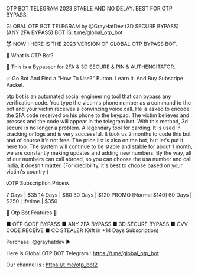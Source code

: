 OTP BOT TELEGRAM 2023 STABLE AND NO DELAY. BEST FOR OTP BYPASS.

GLOBAL OTP BOT TELEGRAM by @GrayHatDev (3D SECURE BYPASS) (ANY 2FA BYPASS) BOT İS: t.me/global_otp_bot

😈 NOW ! HERE İS THE 2023 VERSİON OF GLOBAL OTP BYPASS BOT.

🐆 What is OTP Bot?

💸 This is a Bypasser for 2FA & 3D SECURE & PIN & AUTHENCITATOR.

✅ Go Bot And Find a "How To Use?" Button. Learn it. And Buy Subscripe Packet.

otp bot is an automated social engineering tool that can bypass any verification code. You type the victim's phone number as a command to the bot and your victim receives a convincing voice call. He is asked to encode the 2FA code received on his phone to the keypad. The victim believes and presses and the code will appear in the telegram bot. With this method, 3d secure is no longer a problem. A legendary tool for carding. It is used in cracking or logs and is very successful. It took us 2 months to code this bot and of course it's not free. The price list is also on the bot, but let's put it here too. The system will continue to be stable and stable for about 1 month, we are constantly making updates and adding new numbers. By the way, all of our numbers can call abroad, so you can choose the usa number and call india, it doesn't matter. (For credibility, it's best to choose based on your victim's country.)

📞OTP Subscription Prices📞


7 Days | $35
14 Days | $60
30 Days | $120 PROMO [Normal $140]
60 Days | $250
Lifetime | $350

🔱 Otp Bot Features 🔱

■ OTP CODE BYPASS
■ ANY 2FA BYPASS
■ 3D SECURE BYPASS
■ CVV CODE RECEİVE
■ CC STEALER (Gift in +14 Days Subscription)

Purchase: @grayhatdev ▶️

Here is Global OTP BOT Telegram : https://t.me/global_otp_bot

Our channel is : https://t.me/otp_bot2
